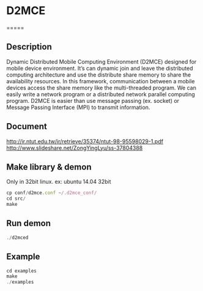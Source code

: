 # D2MCE
=====

## Description
Dynamic Distributed Mobile Computing Environment (D2MCE) designed for
mobile device environment. It’s can dynamic join and leave the distributed computing
architecture and use the distribute share memory to share the availability resources. In
this framework, communication between a mobile devices access the share memory like
the multi-threaded program. We can easily write a network program or a distributed
network parallel computing program. D2MCE is easier than use message passing (ex.
socket) or Message Passing Interface (MPI) to transmit information.

## Document
http://ir.ntut.edu.tw/ir/retrieve/35374/ntut-98-95598029-1.pdf
http://www.slideshare.net/ZongYingLyu/ss-37804388


## Make library & demon
Only in 32bit linux. ex: ubuntu 14.04 32bit
```javascript
cp conf/d2mce.conf ~/.d2mce_conf/
cd src/
make
```

## Run demon

```javascript
./d2mced
```

## Example
```javascript
cd examples
make
./examples

```
